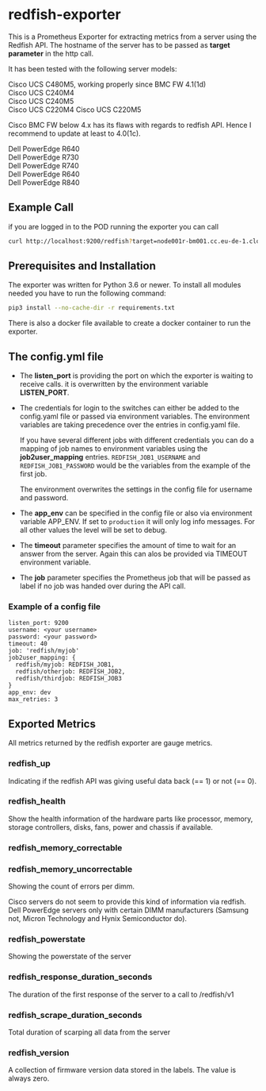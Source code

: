 # redfish-exporter

This is a Prometheus Exporter for extracting metrics from a server using the Redfish API.
The hostname of the server has to be passed as **target parameter** in the http call.

It has been tested with the following server models:

Cisco UCS C480M5, working properly since BMC FW 4.1(1d)  
Cisco UCS C240M4  
Cisco UCS C240M5  
Cisco UCS C220M4
Cisco UCS C220M5

Cisco BMC FW below 4.x has its flaws with regards to redfish API. Hence I recommend to update at least to 4.0(1c).

Dell PowerEdge R640  
Dell PowerEdge R730  
Dell PowerEdge R740  
Dell PowerEdge R640  
Dell PowerEdge R840  

## Example Call

if you are logged in to the POD running the exporter you can call

```bash
curl http://localhost:9200/redfish?target=node001r-bm001.cc.eu-de-1.cloud.sap&job=redfish/myjob
```

## Prerequisites and Installation

The exporter was written for Python 3.6 or newer. To install all modules needed you have to run the following command:

```bash
pip3 install --no-cache-dir -r requirements.txt
```

There is also a docker file available to create a docker container to run the exporter.

## The config.yml file

* The **listen_port** is providing the port on which the exporter is waiting to receive calls. it is overwritten by the environment variable **LISTEN_PORT**.

* The credentials for login to the switches can either be added to the config.yaml file or passed via environment variables. The environment variables are taking precedence over the entries in config.yaml file.

    If you have several different jobs with different credentials you can do a mapping of job names to environment variables using the **job2user_mapping** entries. `REDFISH_JOB1_USERNAME` and `REDFISH_JOB1_PASSWORD` would be the variables from the example of the first job.

    The environment overwrites the settings in the config file for username and password.

* The **app_env** can be specified in the config file or also via environment variable APP_ENV. If set to `production` it will only log info messages. For all other values the level will be set to debug.

* The **timeout** parameter specifies the amount of time to wait for an answer from the server. Again this can alos be provided via TIMEOUT environment variable.

* The **job** parameter specifies the Prometheus job that will be passed as label if no job was handed over during the API call.

### Example of a config file

```text
listen_port: 9200
username: <your username>
password: <your password>
timeout: 40
job: 'redfish/myjob'
job2user_mapping: {
  redfish/myjob: REDFISH_JOB1,
  redfish/otherjob: REDFISH_JOB2,
  redfish/thirdjob: REDFISH_JOB3
}
app_env: dev
max_retries: 3
```

## Exported Metrics

All metrics returned by the redfish exporter are gauge metrics.

### redfish_up

Indicating if the redfish API was giving useful data back (== 1) or not (== 0).

### redfish_health

Show the health information of the hardware parts like processor, memory, storage controllers, disks, fans, power and chassis if available.

### redfish_memory_correctable

### redfish_memory_uncorrectable

Showing the count of errors per dimm.

Cisco servers do not seem to provide this kind of information via redfish. Dell PowerEdge servers only with certain DIMM manufacturers (Samsung not, Micron Technology and Hynix Semiconductor do).

### redfish_powerstate

Showing the powerstate of the server

### redfish_response_duration_seconds

The duration of the first response of the server to a call to /redfish/v1

### redfish_scrape_duration_seconds

Total duration of scarping all data from the server

### redfish_version

A collection of firmware version data stored in the labels. The value is always zero.

